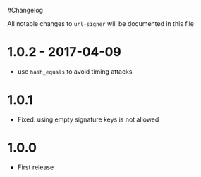 #Changelog

All notable changes to `url-signer` will be documented in this file

# 1.0.2 - 2017-04-09
- use `hash_equals` to avoid timing attacks

# 1.0.1
- Fixed: using empty signature keys is not allowed

# 1.0.0
- First release
